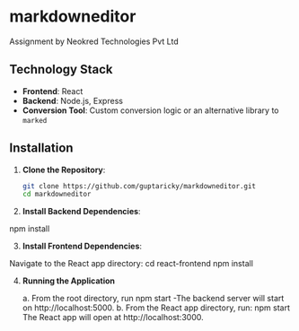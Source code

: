 # markdowneditor
Assignment by Neokred Technologies Pvt Ltd

## Technology Stack
- **Frontend**: React
- **Backend**: Node.js, Express
- **Conversion Tool**: Custom conversion logic or an alternative library to `marked`

## Installation

1. **Clone the Repository**:
   ```bash
   git clone https://github.com/guptaricky/markdowneditor.git
   cd markdowneditor

2. **Install Backend Dependencies**:

npm install

3. **Install Frontend Dependencies**:

Navigate to the React app directory:
cd react-frontend
npm install

4. **Running the Application**

   a. From the root directory, run
       npm start
       -The backend server will start on http://localhost:5000.
   b. From the React app directory, run:
      npm start
      The React app will open at http://localhost:3000.

